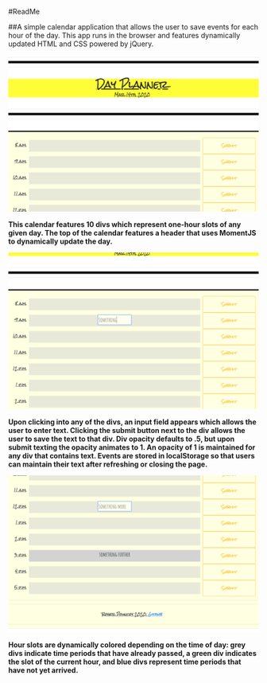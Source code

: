 #ReadMe

##A simple calendar application that allows the user to save events for each hour of the day. This app runs in the browser and features dynamically updated HTML and CSS powered by jQuery.

![Top of Planner](./images/daily-planner-top-pic.png)

**This calendar features 10 divs which represent one-hour slots of any given day.  The top of the calendar features a header that uses MomentJS to dynamically update the day.** 

![Top of Planner](./images/daily-planner-input-pic.png)

**Upon clicking into any of the divs, an input field appears which allows the user to enter text.  Clicking the submit button next to the div allows the user to save the text to that div.  Div opacity defaults to .5, but upon submit texting the opacity animates to 1.  An opacity of 1 is maintained for any div that contains text.  Events are stored in localStorage so that users can maintain their text after refreshing or closing the page.**

![Top of Planner](./images/daily-planner-bottom-pic.png)

**Hour slots are dynamically colored depending on the time of day: grey divs indicate time periods that have already passed, a green div indicates the slot of the current hour, and blue divs represent time periods that have not yet arrived.**   